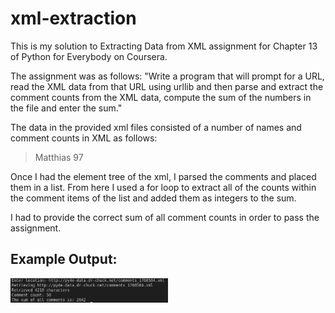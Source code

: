 # xml-extraction
This is my solution to Extracting Data from XML assignment for Chapter 13 of Python for Everybody on Coursera.

The assignment was as follows:
"Write a program that will prompt for a URL, read the XML data from that URL using urllib and then parse and extract the comment counts from the XML data, compute the sum of the numbers in the file and enter the sum."

The data in the provided xml files consisted of a number of names and comment counts in XML as follows:

> <comment>
> <name>Matthias</name>
> <count>97</count>
> </comment>

Once I had the element tree of the xml, I parsed the comments and placed them in a list. From here I used a for loop to extract all of the counts within the comment items of the list and added them as integers to the sum.

I had to provide the correct sum of all comment counts in order to pass the assignment.

## Example Output:

<img src="xml-output.png" width="50%">
